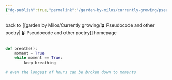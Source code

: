 ```yaml
---
{"dg-publish":true,"permalink":"/garden-by-milos/currently-growing/pseudopoetry/while-moment-is-true/"}
---
```


back to [[garden by Milos/Currently growing/🪴 Pseudocode and other poetry\|🪴 Pseudocode and other poetry]] homepage

```python

def breathe():
	moment = True
	while moment == True:
		keep breathing
		
# even the longest of hours can be broken down to moments

```
